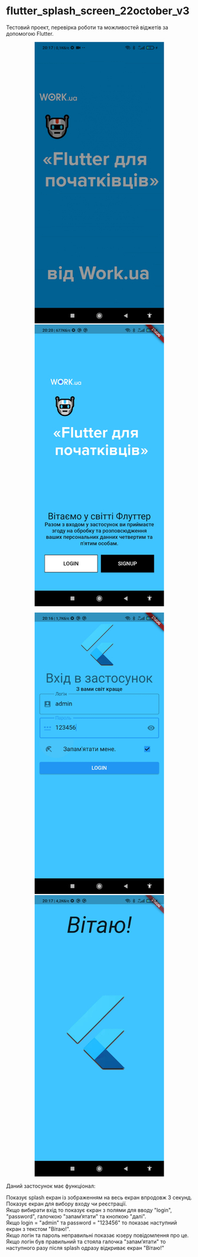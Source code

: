 # flutter_splash_screen_22october_v3

Тестовий проект, перевірка роботи та можливостей віджетів за допомогою Flutter.
 <p align="center">
  <img src="src_for_redme/splash.png" width="350" title="Скріншот сплеш екрана">
  <img src="src_for_redme/signlogin.png" width="350" alt="accessibility text">
</p>

 <p align="center">
  <img src="src_for_redme/login.png" width="350" title="Скріншот сплеш екрана">
  <img src="src_for_redme/main.png" width="350" alt="accessibility text">
</p>

Даний застосунок має функціонал:

Показує splash екран із зображенням на весь екран впродовж 3 секунд. <br>
Показує екран для вибору входу чи реєстрації.<br>
Якщо вибирати вхід то показує єкран з полями для вводу "login", "password", галочкою "запамʼятати" та кнопкою "далі". <br>
Якщо login = "admin" та password = "123456" то показає наступний екран з текстом "Вітаю!". <br>
Якщо логін та пароль неправильні показає юзеру повідомлення про це. <br>
Якщо логін був правильний та стояла галочка "запамʼятати" то наступного разу після splash одразу відкриває екран "Вітаю!" <br>



